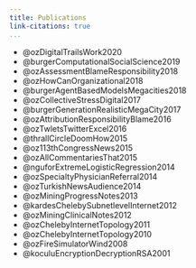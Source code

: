 ```yaml
---
title: Publications
link-citations: true
...
```


<!--
pandoc publications.md --bibliography="/Users/toz/Google Drive/zotero/z.bib" --template=GitHub.html5 --self-contained --csl=../academy-of-management-review.csl
 -o ../pages/publications.html
 -->


- @ozDigitalTrailsWork2020
- @burgerComputationalSocialScience2019
- @ozAssessmentBlameResponsibility2018
- @ozHowCanOrganizational2018
- @burgerAgentBasedModelsMegacities2018
- @ozCollectiveStressDigital2017
- @burgerGenerationRealisticMegaCity2017
- @ozAttributionResponsibilityBlame2016
- @ozTwletsTwitterExcel2016
- @thrallCircleDoomHow2015
- @oz113thCongressNews2015
- @ozAllCommentariesThat2015
- @nguforExtremeLogisticRegression2014
- @ozSpecialtyPhysicianReferral2014
- @ozTurkishNewsAudience2014
- @ozMiningProgressNotes2013
- @kardesChelebySubnetlevelInternet2012
- @ozMiningClinicalNotes2012
- @ozChelebyInternetTopology2011
- @ozChelebyInternetTopology2010
- @ozFireSimulatorWind2008
- @koculuEncryptionDecryptionRSA2001
